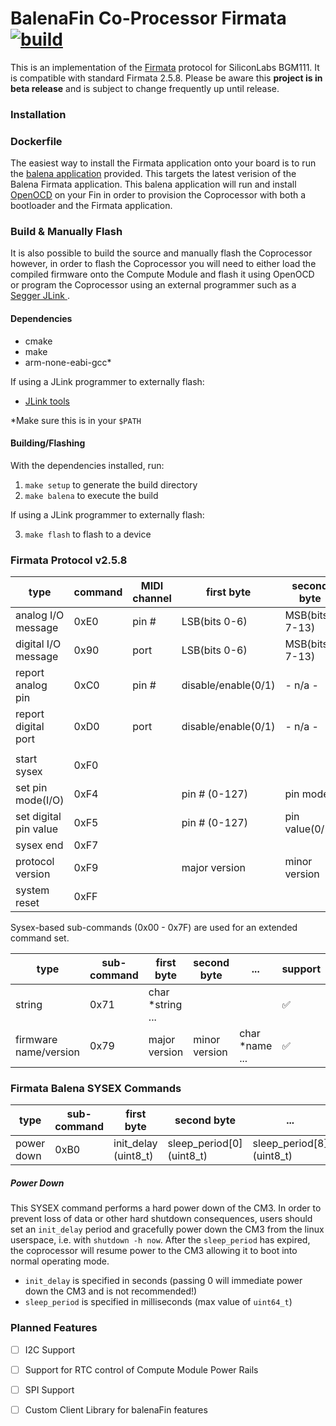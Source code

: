 # BalenaFin Co-Processor Firmata [![build](https://img.shields.io/badge/release-beta-brightgreen.svg)]()

This is an implementation of the [Firmata](https://github.com/firmata/protocol) protocol for SiliconLabs BGM111. It is compatible with standard Firmata 2.5.8. Please be aware this **project is in beta release** and is subject to change frequently up until release.

### Installation

### Dockerfile

The easiest way to install the Firmata application onto your board is to run the [balena application](https://github.com/balena-io-playground/balena-fin-firmata-flash) provided. This targets the latest verision of the Balena Firmata application. This balena application will run and install [OpenOCD](http://openocd.org/) on your Fin in order to provision the Coprocessor with both a bootloader and the Firmata application.

### Build & Manually Flash

It is also possible to build the source and manually flash the Coprocessor however, in order to flash the Coprocessor you will need to either load the compiled firmware onto the Compute Module and flash it using OpenOCD or program the Coprocessor using an external programmer such as a [Segger JLink ](https://www.segger.com/products/debug-probes/j-link/).

#### Dependencies

 - cmake
 - make
 - arm-none-eabi-gcc*

If using a JLink programmer to externally flash:

 - [JLink tools](https://www.segger.com/jlink-software.html)

*Make sure this is in your `$PATH`

#### Building/Flashing

With the dependencies installed, run:

1. `make setup` to generate the build directory
2. `make balena` to execute the build

If using a JLink programmer to externally flash:

3. `make flash` to flash to a device

### Firmata Protocol v2.5.8

| type                  | command | MIDI channel | first byte          | second byte     | support              |
| --------------------- | ------- | ------------ | ------------------- | --------------- | -------------------- |
| analog I/O message    | 0xE0    | pin #        | LSB(bits 0-6)       | MSB(bits 7-13)  |          ✅          |
| digital I/O message   | 0x90    | port         | LSB(bits 0-6)       | MSB(bits 7-13)  |          ✅          |
| report analog pin     | 0xC0    | pin #        | disable/enable(0/1) | - n/a -         |          ✅          |
| report digital port   | 0xD0    | port         | disable/enable(0/1) | - n/a -         |          ✅          |
|                       |         |              |                     |                 |                      |
| start sysex           | 0xF0    |              |                     |                 |          ✅          |
| set pin mode(I/O)     | 0xF4    |              | pin # (0-127)       | pin mode        |          ✅          |
| set digital pin value | 0xF5    |              | pin # (0-127)       | pin value(0/1)  |          ✅          |
| sysex end             | 0xF7    |              |                     |                 |          ✅          |
| protocol version      | 0xF9    |              | major version       | minor version   |          ✅          |
| system reset          | 0xFF    |              |                     |                 |          ✅          |

Sysex-based sub-commands (0x00 - 0x7F) are used for an extended command set.

| type                  | sub-command | first byte       | second byte   | ...            | support             |
| --------------------- | -------     | ---------------  | ------------- | -------------- | --------------------|
| string                | 0x71        | char *string ... |               |                |          ✅          |
| firmware name/version | 0x79        | major version    | minor version | char *name ... |          ✅          |

### Firmata Balena SYSEX Commands

| type                  | sub-command | first byte       | second byte   | ...            |  support |
| --------------------- | ----------- | ---------------  | ------------- | -------------- |  ---------|
| power down            | 0xB0        | init_delay (uint8_t) | sleep_period[0] (uint8_t) |  sleep_period[8] (uint8_t) |  ✅          |

##### Power Down

This SYSEX command performs a hard power down of the CM3. In order to prevent loss of data or other hard shutdown consequences, users should set an `init_delay` period and gracefully power down the CM3 from the linux userspace, i.e. with `shutdown -h now`. After the `sleep_period` has expired, the coprocessor will resume power to the CM3 allowing it to boot into normal operating mode.

- `init_delay` is specified in seconds (passing 0 will immediate power down the CM3 and is not recommended!)
- `sleep_period` is specified in milliseconds (max value of `uint64_t`)

### Planned Features

- [ ] I2C Support
- [ ] Support for RTC control of Compute Module Power Rails
- [ ] SPI Support
- [ ] Custom Client Library for balenaFin features


